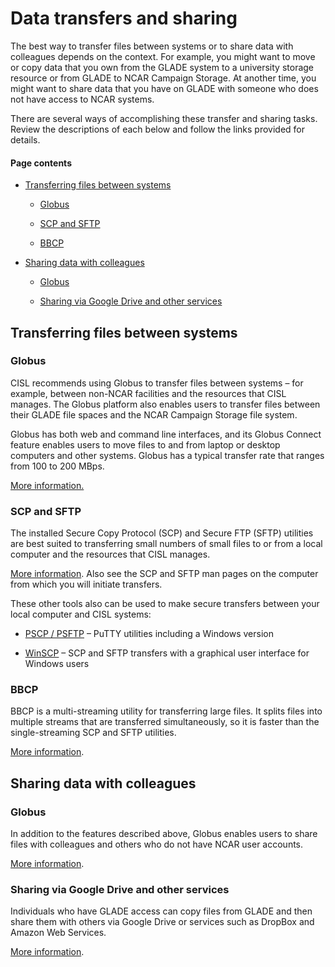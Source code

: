 # Data transfers and sharing

The best way to transfer files between systems or to share data with
colleagues depends on the context. For example, you might want to move
or copy data that you own from the GLADE system to a university storage
resource or from GLADE to NCAR Campaign Storage. At another time, you
might want to share data that you have on GLADE with someone who does
not have access to NCAR systems. 

There are several ways of accomplishing these transfer and sharing
tasks. Review the descriptions of each below and follow the links
provided for details.

#### Page contents 

- [Transferring files between
  systems](#Datatransfersandsharing-Transferringfil)

  - [Globus](#Datatransfersandsharing-Globus)

  - [SCP and SFTP](#Datatransfersandsharing-SCPandSFTP)

  - [BBCP](#Datatransfersandsharing-BBCP)

- [Sharing data with
  colleagues](#Datatransfersandsharing-Sharingdatawith)

  - [Globus](#Datatransfersandsharing-Globus.1)

  - [Sharing via Google Drive and other
    services](#Datatransfersandsharing-SharingviaGoogl)

## Transferring files between systems

### Globus

CISL recommends using Globus to transfer files between systems – for
example, between non-NCAR facilities and the resources that CISL
manages. The Globus platform also enables users to transfer files
between their GLADE file spaces and the NCAR Campaign Storage file
system.

Globus has both web and command line interfaces, and its Globus Connect
feature enables users to move files to and from laptop or desktop
computers and other systems. Globus has a typical transfer rate that
ranges from 100 to 200 MBps.

[More information.](file:////display/RC/Globus+file+transfers)

### SCP and SFTP

The installed Secure Copy Protocol (SCP) and Secure FTP (SFTP) utilities
are best suited to transferring small numbers of small files to or from
a local computer and the resources that CISL manages.

[More information](file:////display/RC/SCP+and+SFTP). Also see the SCP
and SFTP man pages on the computer from which you will initiate
transfers.

These other tools also can be used to make secure transfers between your
local computer and CISL systems:

- [PSCP / PSFTP](file:////display/RC/PSCP+and+PSFTP) – PuTTY utilities
  including a Windows version

- [WinSCP](file:////display/RC/WinSCP) – SCP and SFTP transfers with a
  graphical user interface for Windows users

### BBCP

BBCP is a multi-streaming utility for transferring large files. It
splits files into multiple streams that are transferred simultaneously,
so it is faster than the single-streaming SCP and SFTP utilities.

[More information](file:////display/RC/BBCP).

## Sharing data with colleagues

### Globus

In addition to the features described above, Globus enables users to
share files with colleagues and others who do not have NCAR user
accounts.

[More
information](file:////display/RC/Sharing+data+and+making+unattended+transfers).

### Sharing via Google Drive and other services

Individuals who have GLADE access can copy files from GLADE and then
share them with others via Google Drive or services such as DropBox and
Amazon Web Services.

[More
information](file:////display/RC/Transferring+files+to+Google+Drive+or+DropBox).
